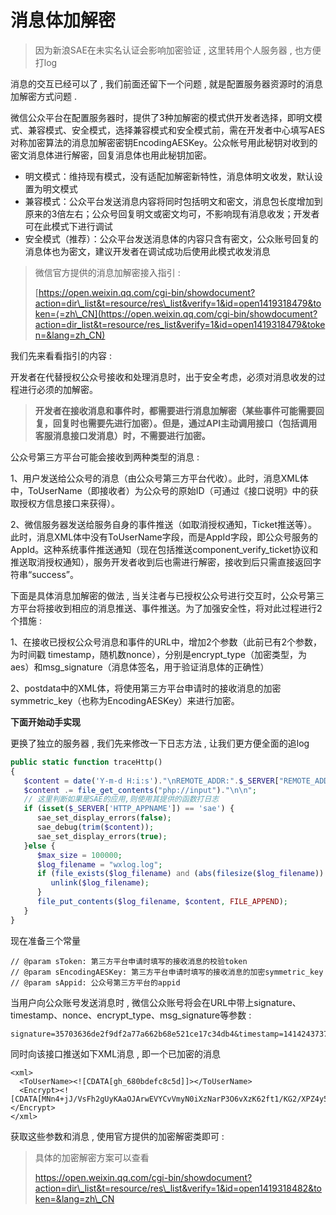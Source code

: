 # 消息体加解密

> 因为新浪SAE在未实名认证会影响加密验证 , 这里转用个人服务器 , 也方便打log

消息的交互已经可以了 , 我们前面还留下一个问题 , 就是配置服务器资源时的消息加解密方式问题 .

微信公众平台在配置服务器时，提供了3种加解密的模式供开发者选择，即明文模式、兼容模式、安全模式，选择兼容模式和安全模式前，需在开发者中心填写AES对称加密算法的消息加解密密钥EncodingAESKey。公众帐号用此秘钥对收到的密文消息体进行解密，回复消息体也用此秘钥加密。

* 明文模式：维持现有模式，没有适配加解密新特性，消息体明文收发，默认设置为明文模式
* 兼容模式：公众平台发送消息内容将同时包括明文和密文，消息包长度增加到原来的3倍左右；公众号回复明文或密文均可，不影响现有消息收发；开发者可在此模式下进行调试
* 安全模式（推荐）：公众平台发送消息体的内容只含有密文，公众账号回复的消息体也为密文，建议开发者在调试成功后使用此模式收发消息

> 微信官方提供的消息加解密接入指引 :
>
> [https://open.weixin.qq.com/cgi-bin/showdocument?action=dir\_list&t=resource/res\_list&verify=1&id=open1419318479&token=⟨=zh\_CN](https://open.weixin.qq.com/cgi-bin/showdocument?action=dir_list&t=resource/res_list&verify=1&id=open1419318479&token=&lang=zh_CN)

我们先来看看指引的内容 :

开发者在代替授权公众号接收和处理消息时，出于安全考虑，必须对消息收发的过程进行必须的加解密。

> **开发者在接收消息和事件时，都需要进行消息加解密（某些事件可能需要回复，回复时也需要先进行加密）。但是，通过API主动调用接口（包括调用客服消息接口发消息）时，不需要进行加密。**

公众号第三方平台可能会接收到两种类型的消息 :

1、用户发送给公众号的消息（由公众号第三方平台代收）。此时，消息XML体中，ToUserName（即接收者）为公众号的原始ID（可通过《接口说明》中的获取授权方信息接口来获得）。

2、微信服务器发送给服务自身的事件推送（如取消授权通知，Ticket推送等）。此时，消息XML体中没有ToUserName字段，而是AppId字段，即公众号服务的AppId。这种系统事件推送通知（现在包括推送component\_verify\_ticket协议和推送取消授权通知），服务开发者收到后也需进行解密，接收到后只需直接返回字符串“success”。

下面是具体消息加解密的做法 , 当关注者与已授权公众号进行交互时，公众号第三方平台将接收到相应的消息推送、事件推送。为了加强安全性，将对此过程进行2个措施 :

1、在接收已授权公众号消息和事件的URL中，增加2个参数（此前已有2个参数，为时间戳 timestamp，随机数nonce），分别是encrypt\_type（加密类型，为aes）和msg\_signature（消息体签名，用于验证消息体的正确性）

2、postdata中的XML体，将使用第三方平台申请时的接收消息的加密symmetric\_key（也称为EncodingAESKey）来进行加密。

**下面开始动手实现**

更换了独立的服务器 , 我们先来修改一下日志方法 , 让我们更方便全面的追log

```php
public static function traceHttp()
{
   $content = date('Y-m-d H:i:s')."\nREMOTE_ADDR:".$_SERVER["REMOTE_ADDR"]."\nQUERY_STRING:".$_SERVER["QUERY_STRING"]."\n";
   $content .= file_get_contents("php://input")."\n\n";
   // 这里判断如果是SAE的应用,则使用其提供的函数打日志
   if (isset($_SERVER['HTTP_APPNAME']) == 'sae') {
      sae_set_display_errors(false);
      sae_debug(trim($content));
      sae_set_display_errors(true);
   }else {
      $max_size = 100000;
      $log_filename = "wxlog.log";
      if (file_exists($log_filename) and (abs(filesize($log_filename)) > $max_size)) {
         unlink($log_filename);
      }
      file_put_contents($log_filename, $content, FILE_APPEND);
   }
}
```

现在准备三个常量

```
// @param sToken: 第三方平台申请时填写的接收消息的校验token
// @param sEncodingAESKey: 第三方平台申请时填写的接收消息的加密symmetric_key
// @param sAppid: 公众号第三方平台的appid
```

当用户向公众账号发送消息时 , 微信公众账号将会在URL中带上signature、timestamp、nonce、encrypt\_type、msg\_signature等参数 :

```
signature=35703636de2f9df2a77a662b68e521ce17c34db4&timestamp=1414243737&nonce=1792106704&encrypt_type=aes&msg_signature=6147984331daf7a1a9eed6e0ec3ba69055256154
```

同时向该接口推送如下XML消息 , 即一个已加密的消息

```
<xml> 
  <ToUserName><![CDATA[gh_680bdefc8c5d]]></ToUserName>  
  <Encrypt><![CDATA[MNn4+jJ/VsFh2gUyKAaOJArwEVYCvVmyN0iXzNarP3O6vXzK62ft1/KG2/XPZ4y5bPWU/jfIfQxODRQ7sLkUsrDRqsWimuhIT8Eq+w4E/28m+XDAQKEOjWTQIOp1p6kNsIV1DdC3B+AtcKcKSNAeJDr7x7GHLx5DZYK09qQsYDOjP6R5NqebFjKt/NpEl/GU3gWFwG8LCtRNuIYdK5axbFSfmXbh5CZ6Bk5wSwj5fu5aS90cMAgUhGsxrxZTY562QR6c+3ydXxb+GHI5w+qA+eqJjrQqR7u5hS+1x5sEsA7vS+bZ5LYAR3+PZ243avQkGllQ+rg7a6TeSGDxxhvLw+mxxinyk88BNHkJnyK//hM1k9PuvuLAASdaud4vzRQlAmnYOslZl8CN7gjCjV41skUTZv3wwGPxvEqtm/nf5fQ=]]></Encrypt>
</xml>
```

获取这些参数和消息 , 使用官方提供的加密解密类即可 :

> 具体的加密解密方案可以查看
>
> https://open.weixin.qq.com/cgi-bin/showdocument?action=dir\_list&t=resource/res\_list&verify=1&id=open1419318482&token=&lang=zh\_CN

```

```



